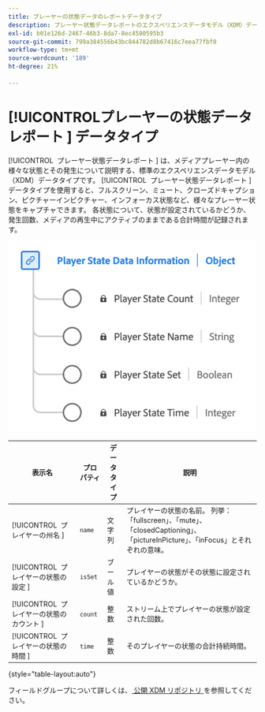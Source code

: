 ```yaml
---
title: プレーヤーの状態データのレポートデータタイプ
description: プレーヤー状態データレポートのエクスペリエンスデータモデル（XDM）データタイプについて説明します。
exl-id: b01e126d-2467-46b3-8da7-8ec4580595b3
source-git-commit: 799a384556b43bc844782d8b67416c7eea77fbf0
workflow-type: tm+mt
source-wordcount: '189'
ht-degree: 21%

---
```


# [!UICONTROL &#x200B; プレーヤーの状態データレポート &#x200B;] データタイプ

[!UICONTROL &#x200B; プレーヤー状態データレポート &#x200B;] は、メディアプレーヤー内の様々な状態とその発生について説明する、標準のエクスペリエンスデータモデル（XDM）データタイプです。 [!UICONTROL &#x200B; プレーヤー状態データレポート &#x200B;] データタイプを使用すると、フルスクリーン、ミュート、クローズドキャプション、ピクチャーインピクチャー、インフォーカス状態など、様々なプレーヤー状態をキャプチャできます。 各状態について、状態が設定されているかどうか、発生回数、メディアの再生中にアクティブのままである合計時間が記録されます。

![ プレーヤーの状態データレポートのデータタイプを示す図。](../images/data-types/player-state-data-information.png)

| 表示名 | プロパティ | データタイプ | 説明 |
|-------------------|----------------|-----------|----------------------------------------------|
| [!UICONTROL &#x200B; プレイヤーの州名 &#x200B;] | `name` | 文字列 | プレイヤーの状態の名前。 列挙：「fullscreen」、「mute」、「closedCaptioning」、「pictureInPicture」、「inFocus」とそれぞれの意味。 |
| [!UICONTROL &#x200B; プレイヤーの状態の設定 &#x200B;] | `isSet` | ブール値 | プレイヤーの状態がその状態に設定されているかどうか。 |
| [!UICONTROL &#x200B; プレイヤーの状態のカウント &#x200B;] | `count` | 整数 | ストリーム上でプレイヤーの状態が設定された回数。 |
| [!UICONTROL &#x200B; プレイヤーの状態の時間 &#x200B;] | `time` | 整数 | そのプレイヤーの状態の合計持続時間。 |

{style="table-layout:auto"}

フィールドグループについて詳しくは、[ 公開 XDM リポジトリ ](https://github.com/adobe/xdm/blob/master/components/datatypes/playerstatedata.schema.json) を参照してください。
